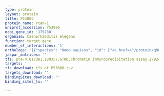 ```yaml
---
type: protein
layout: protein
title: P53806
protein_name: rcan-1
uniprot_accession: P53806
ncbi_gene_id: '175788'
organism: Caenorhabditis elegans
function: target gene
number_of_interactions: '1'
orthologs: '[{"species": "Homo sapiens", "id": ["<a href=\"/protein/q9uka8\">Q9UKA8</a>", "<a href=\"/protein/p53805\">P53805</a>", "<a href=\"/protein/q14206\">Q14206</a>"]}, {"species": "Mus musculus", "id": ["<a href=\"/protein/q9jhg6\">Q9JHG6</a>", "Q8VIP4", "<a href=\"/protein/q9jkk0\">Q9JKK0</a>"]}, {"species": "Rattus norvegicus", "id": ["<a href=\"/protein/q6in33\">Q6IN33</a>", "<a href=\"/protein/f7ene7\">F7ENE7</a>", "A0A0G2JSK3"]}, {"species": "Danio rerio", "id": ["Q6DG39", "Q6NSN4", "<a href=\"/protein/b0r069\">B0R069</a>"]}]'
jaspar_matrices: ''
tfs: pha-4,Q17381,180357,GTRD,chromatin immunoprecipitation assay,27924024%5Buid%5D,No
targets: ''
tfs_download: tfs_of_P53806.tsv
targets_download: ''
bindingSites_download: ''
binding_sites_ls: ''

---
```

